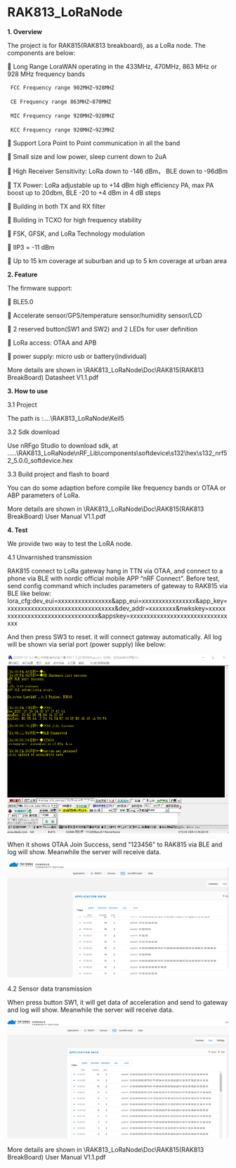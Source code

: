 # RAK813_LoRaNode

**1. Overview**

  The project is for RAK815(RAK813 breakboard), as a LoRa node. The components are below:
 
   Long Range LoraWAN operating in the 433MHz, 470MHz, 863 MHz or 928 MHz frequency bands
  
     FCC Frequency range 902MHZ~928MHZ
     
     CE Frequency range 863MHZ~870MHZ
     
     MIC Frequency range 920MHZ~928MHZ
     
     KCC Frequency range 920MHZ~923MHZ
     
   Support Lora Point to Point communication in all the band
  
   Small size and low power, sleep current down to 2uA
  
   High Receiver Sensitivity: LoRa down to -146 dBm， BLE down to -96dBm
  
   TX Power: LoRa adjustable up to +14 dBm high efficiency PA, max PA boost up to 20dbm, BLE -20 to +4 dBm in 4 dB steps
  
   Building in both TX and RX filter
  
   Building in TCXO for high frequency stability
  
   FSK, GFSK, and LoRa Technology modulation
  
   IIP3 = -11 dBm
  
   Up to 15 km coverage at suburban and up to 5 km coverage at urban area
  
  

**2. Feature**
  
  The firmware support:
  
   BLE5.0
  
   Accelerate sensor/GPS/temperature sensor/humidity sensor/LCD
  
   2 reserved button(SW1 and SW2) and 2 LEDs for user definition 
  
   LoRa access: OTAA and APB
  
   power supply: micro usb or battery(individual)
  
  More details are shown in \RAK813_LoRaNode\Doc\RAK815(RAK813 BreakBoard) Datasheet V1.1.pdf
  
  
**3. How to use**

  3.1 Project
  
  The path is :....\RAK813_LoRaNode\Keil5
  
  3.2 Sdk download
  
  Use nRFgo Studio to download sdk, at .....\RAK813_LoRaNode\nRF_Lib\components\softdevice\s132\hex\s132_nrf52_5.0.0_softdevice.hex
  
  3.3 Build project and flash to board
  
  You can do some adaption before compile like frequency bands or OTAA or ABP parameters of LoRa.
  
  More details are shown in \RAK813_LoRaNode\Doc\RAK815(RAK813 BreakBoard) User Manual V1.1.pdf
  
**4. Test**
  
  We provide two way to test the LoRA node. 
  
  4.1 Unvarnished transmission 
  
  RAK815 connect to LoRa gateway hang in TTN via OTAA, and connect to a phone via BLE with nordic official mobile APP “nRF Connect”. Before test, send config command which includes parameters of gateway to RAK815 via BLE like below:
  lora_cfg:dev_eui=xxxxxxxxxxxxxxxx&app_eui=xxxxxxxxxxxxxxxx&app_key=xxxxxxxxxxxxxxxxxxxxxxxxxxxxxxxx&dev_addr=xxxxxxxx&nwkskey=xxxxxxxxxxxxxxxxxxxxxxxxxxxxxxxx&appskey=xxxxxxxxxxxxxxxxxxxxxxxxxxxxxxxx
  
  And then press SW3 to reset. it will connect gateway automatically. All log will be shown via serial port (power supply) like below:
  
  ![image](https://github.com/RAKWireless/RAK813_LoRaNode/blob/master/Doc/img/com_log.png)
  
  When it shows OTAA Join Success, send "123456" to RAK815 via BLE and log will show. Meanwhile the server will receive data.
  
  ![image](https://github.com/RAKWireless/RAK813_LoRaNode/blob/master/Doc/img/ble_transparent%20transmission.png)
  
  4.2 Sensor data transmission
  
  When press button SW1, it will get data of acceleration and send to gateway and log will show. Meanwhile the server will receive data.
  
  ![image](https://github.com/RAKWireless/RAK813_LoRaNode/blob/master/Doc/img/button_upload_accelerate.png)
  
  More details are shown in \RAK813_LoRaNode\Doc\RAK815(RAK813 BreakBoard) User Manual V1.1.pdf
